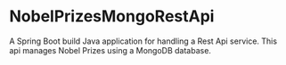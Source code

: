 # NobelPrizesMongoRestApi
A Spring Boot build Java application for handling a Rest Api service. This api manages Nobel Prizes using a MongoDB database.
